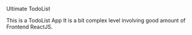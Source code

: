 Ultimate TodoList

This is a TodoList App
It is a bit complex level involving good amount of Frontend ReactJS.